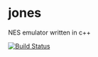 # jones

NES emulator written in c++

[![Build Status](https://travis-ci.org/thejunkjon/jones.svg?branch=master)](https://travis-ci.org/thejunkjon/jones)
